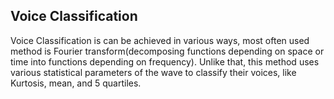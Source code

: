## Voice Classification
Voice Classification is can be achieved in various ways, most often used method is Fourier transform(decomposing functions depending on space or time into functions depending on frequency). Unlike that, this method uses various statistical parameters of the wave to classify their voices, like Kurtosis, mean, and 5 quartiles. 
